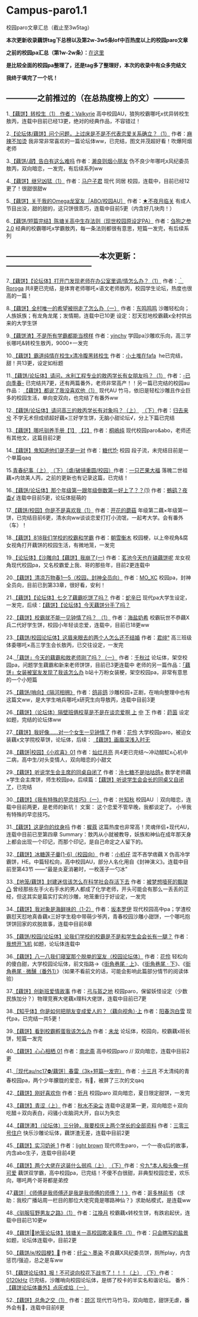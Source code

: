 # Campus-paro1.1
校园paro文章汇总（截止至3w5tag）

**本次更新收录藕饼tag下总榜以及第2w-3w5条lof中百热度以上的校园paro文章**

**之前的校园pa汇总（第1w-2w条）：**[在这里](http://qwqpwpqaq.lofter.com/post/1d881b97_1c64ddea1)

**是比较全面的校园pa整理了，还是tag多了整理好，本次的收录中有众多完结文**

**我终于填完了一个坑！**

## ————之前推过的（在总热度榜上的文）————

1.[【藕饼】转校生（1）](http://qwqpwpqaq.lofter.com/post/1d881b97_1c64ddea1)[ 作者：](http://qwqpwpqaq.lofter.com/post/1d881b97_1c64ddea1)[Valkyrie](http://qwqpwpqaq.lofter.com/post/1d881b97_1c64ddea1)
高中校园AU，狼狗校霸哪吒x优异转校生敖丙，连载中目前已经13更，绝对的经典作品，不容错过！

2.[【论坛体/藕饼】问个问题，上过床是不是不代表恋爱关系确立？（1）](http://shihouyizhiyan.lofter.com/post/1e99a304_1c64bce7c) 作者：[麻辣不加烫](http://shihouyizhiyan.lofter.com/)
我非常非常喜欢的一篇论坛体ww，已完结，图文并茂超好看！吹爆阿烟老师

3.[【藕饼/*甜*】告白有这么难吗](http://zeyanseraki.lofter.com/post/1ec00e47_1c6451abb) 作者：[濑良则烟小朋友](http://zeyanseraki.lofter.com/)
伪不良少年哪吒x风纪委员敖丙，双向暗恋，一发完，有后续系列ww

4.[【藕饼】继兄凶猛（1）](http://mahuzijun.lofter.com/post/1ebb74c6_1c6544166) 作者：[马户子君](http://mahuzijun.lofter.com/)
现代 同居 校园，连载中，目前已经12更了！很甜很甜w

5.[【藕饼】关于我的Omega龙室友［ABO/校园AU］](http://zhulai248.lofter.com/post/1f2d1625_1c642700f) 作者：[★不夜月临关](http://zhulai248.lofter.com/)
有成人节目出没，甜的甜的，这只饼很乖巧，连载中目前5更（内含好几块肉！）

6.[【藕饼/短篇完结】陈塘关高中生存法则（现世校园原设定PA）](http://1423215788.lofter.com/post/2044a403_1c648a113#) 作者：[刍狗之参2.0](http://1423215788.lofter.com/)
经典的校霸哪吒x学霸敖丙，每一条法则都很有意思，短篇一发完，有后续系列

## ————————————本次更新：———————————

7.[【藕饼】【论坛体】打开门发现老师在办公室里调/情怎么办？（1）](http://zixiu326.lofter.com/post/1e386636_1c657df25) 作者：[｀Roroga](http://zixiu326.lofter.com/)
共8更已完结，是体育老师哪吒×语文老师敖丙，校园学生论坛，热度也很高的一篇！

8.[【藕饼】全村唯一的希望被拐走了怎么办（一）](http://huasuquci.lofter.com/post/1f67a231_1c6479dd3) 作者：[东鸣鸣鸣](http://huasuquci.lofter.com/)
沙雕轻松向；人族妖族；有龙角龙尾；发情期，连载中已10更
设定：怼天怼地校霸藕x全村供出来的大学生饼

9.[【藕饼渣】不是所有学霸都能当榜样](http://yinchy.lofter.com/post/1f83c938_1c6584701) 作者：[yinchy](http://yinchy.lofter.com/)
学园pa沙雕欢乐向，高三学长哪吒&转校生敖丙，9000+一发完

10.[【藕饼】霸道纯情在校生x清冷腹黑转校生](http://duitudetudui.lofter.com/post/201e7010_1c64f9c98) 作者：[小土堆在fafa](http://duitudetudui.lofter.com/)
 he已完结，甜！共13更，设定如标题

11.[【藕饼/论坛体】请问，水利工程专业的敖丙学长有女朋友吗？（1）](http://yxjc978369396.lofter.com/post/1d985d7e_1c6491d1d) 作者：[-已向季春-](http://yxjc978369396.lofter.com/)
已完结共7更，还有两篇番外，老师非常高产！！另一篇已完结的校园au作品：
[【藕饼】都说了我没喜欢他（1）](http://yxjc978369396.lofter.com/post/1d985d7e_1c6646c9d) 现代AU 竹马，依旧是轻松沙雕且作业巨多的校园生活，单向变双向，也完结了有番外ww

12.[【藕饼/论坛体】请问高三的敖丙学长有对象吗？（上）](http://yujunximu.lofter.com/post/1fe03502_1c6522af9)  [（下）](http://yujunximu.lofter.com/post/1fe03502_1c6533269)作者：[归去来兮](http://yujunximu.lofter.com/)
不学无术但成绩超好藕×三好学生饼，无脑小甜论坛√，分上下篇已完结

13.[【藕饼】哪吒驯养手册【1】](http://stelin.lofter.com/post/1e28ef99_1c6471b86) [【2】](http://stelin.lofter.com/post/1e28ef99_1c653e0b3) 作者：[桐嶋纯](http://stelin.lofter.com/)
现代校园paro&abo，老师还有其他文，这篇目前2更

14.[【藕饼】鬼知道他们是不是一对](http://pipiter.lofter.com/post/1ef8b1a6_1c653d3d5) 作者：[糖代𐂂](http://pipiter.lofter.com/)
校园 段子流，未完结目前是一个单篇qaq

15.[青春纪事（上）](http://qiansese916.lofter.com/post/1f028cb7_1c64ab5b8) [（下）（虐/破镜重圆/校园）](http://qiansese916.lofter.com/post/1f028cb7_1c654dbf3)作者：[一只芒果大福](http://qiansese916.lofter.com/)
落魄二世祖藕×内敛美人丙，之前的更新也有记录这篇，已完结！

16.[【藕饼/论坛体】那个年级第一跟年级倒数第一好上了？？(1)](http://506635.lofter.com/post/1f001bd0_1c654eab8) 作者：[鵺鹞？夜杳√](http://506635.lofter.com/)
连载中目前5更，论坛体挺萌的

17.[【藕饼/校园】你是不是喜欢我（1）](http://mushroomellen.lofter.com/post/1f606259_1c6552a58) 作者：[开花的蘑菇](http://mushroomellen.lofter.com/)
年级第二藕×年级第一饼，已完结目前6更，清水向ww谈谈恋爱打打小流氓，一起考大学。会有番外（车）！

18.[【藕饼】818我们学校的校霸和学霸](http://chengyongchen.lofter.com/post/2018759e_1c656246c) 作者：[朝雪衡木](http://chengyongchen.lofter.com/)
校园梗，以上帝视角&腐女视角打开藕饼的校园生活，有微地笼，一发完

19.[【论坛体】【沙雕向】【藕饼】我崩了(一)](http://liangxiao030.lofter.com/post/20096f57_1c65691e9) 作者：[茗池今天也在磕藕饼呢](http://liangxiao030.lofter.com/)
龙女视角现代校园pa，又名校霸爱上我、哥的那些年，目前2更连载中

20.[【藕饼】清凉万物春1—5（校园，封神全员向）](http://mooxc.lofter.com/post/1d3865e4_1c6614f10) 作者：[MO_XC](http://mooxc.lofter.com/)
校园pa，封神全员向，目前已到第33章，很好看，安利！

21.[【藕饼】【论坛体】七夕了藕霸吃饼了吗？](http://lordshen702.lofter.com/post/1e2c008e_1c65aaae1) 作者：[蛇辛巳](http://lordshen702.lofter.com/)
现代pa大学生设定，一发完，后续：[【藕饼】【论坛体】今天藕饼分手了吗？](http://lordshen702.lofter.com/post/1e2c008e_1c6648413)

22.[【藕饼】校霸就不能一见钟情了吗？ （1）](http://chriscavillycett.lofter.com/post/1cff513d_1c65f69c9) 作者：[海盐奶希](http://chriscavillycett.lofter.com/)
校霸玩世不恭藕X兵二代好学生饼，校园小年轻谈恋爱，连载中，目前已18更ww

23.[【藕饼/校园论坛体】这眉来眼去的两个人怎么还不结婚](http://luohuaqiliang.lofter.com/post/1f118adc_1c660b92e) 作者：[君绯°](http://luohuaqiliang.lofter.com/)
高三班级体委哪吒×高三学生会长敖丙，已交往设定，一发完

24.[「藕饼」今天的藕霸和敖老师刚了吗？（一）](http://1944234020.lofter.com/post/1ea19791_1c6601d3f) 作者：[千秋过](http://1944234020.lofter.com/)
论坛体，架空校园pa，问题学生藕霸和新来老师饼饼，目前已3更连载中
老师的另一篇作品：[「藕饼」女装被室友发现了我该怎么办](http://1944234020.lofter.com/post/1ea19791_1c66822be)
b站十万粉女装梗，架空校园pa，非常有意思的一个小短篇

25.[【藕饼/哨向】《隔河相拥》](http://brierix.lofter.com/post/1f022538_1c64e3300) 作者：[鸽非鸽](http://brierix.lofter.com/)
沙雕校园+正剧，在哨向整理中也有这篇文ww，是大学生哨兵哪吒x研究生向导敖丙，连载中目前3更

26.[【藕饼】（论坛体）隔壁班俩校草是不是在谈恋爱啊 上](http://andlre.lofter.com/post/308e68b9_1c65f0f55) [中](http://andlre.lofter.com/post/308e68b9_1c662fcb3) [下](http://andlre.lofter.com/post/308e68b9_1c66c25f5) 作者：[莳茵](http://andlre.lofter.com/)
设定如题，完结的论坛体ww

27.[【藕饼】我好像……对一个女生一见钟情了](http://sijixiaoxiang.lofter.com/post/1e323317_1c65d80fe#) 作者：[花伶](http://sijixiaoxiang.lofter.com/)
大学校园paro，被迫女装藕x文学院校草饼，论坛体，后续：
[【藕饼】画眉深浅入时无](http://sijixiaoxiang.lofter.com/post/1e323317_1c6608ecf#)

28.[【藕饼|校园】《小欢喜》01](http://splendidmoon.lofter.com/post/203ad449_1c65bb0a3) 作者：[灿烂月亮](http://splendidmoon.lofter.com/)
共4更已完结～冲动醋缸x心机中二病，高中生/对头变情人，双向暗恋的小甜文

29.[【藕饼】听说学生会主席的同桌自闭了](http://lingqitangjiushiguguge.lofter.com/post/30a9fca9_1c65b0687) 作者：[泠七糖不是咕咕鸽×](http://lingqitangjiushiguguge.lofter.com/)
数学老师藕×学生会主席饼，师生校园pa，后续篇：[【藕饼】听说学生会会长的同桌又自闭了](http://lingqitangjiushiguguge.lofter.com/post/30a9fca9_1c65ef4b3)，已完结

30.[【藕饼】《我有特殊的早恋技巧》（一）](http://yezhiqiu213.lofter.com/post/20333faf_1c670dca5) 作者：[叶知秋](http://yezhiqiu213.lofter.com/)
校园AU ｜双向暗恋，连载中目前两更，是老师的新坑！
文案：
这个恋爱不管早晚，我都谈定了。
小爷我有特殊的早恋技巧。

31.[【藕饼】这是你的纹身吗](http://aulin.lofter.com/post/1d5cd99f_1c6721f43) 作者：[樨蔻](http://aulin.lofter.com/)
这篇热度也非常高！灵魂伴侣+现代AU，连载中目前已至第四章
Summary：敖丙从小就被教导，妖族和神仙在成年那天身上都会出现一个印记，而那个印记，是自己命定之人留下的。

32.[【藕饼】冰糖莲子羹[1-6]（校园向）](http://xiaojizi867.lofter.com/post/30b398c8_1c66aa6b5) 作者：[小机仔](http://xiaojizi867.lofter.com/)
混不吝学痞藕 X 伪高冷学霸饼，HE。中篇轻松向，高中校园AU，部分人名化用自《封神演义》。连载中目前至第43节
——“最是炎夏消暑时，一枚莲子一勺冰”

33.[【地笼/藕饼】封建迷信该怎么在科学社会存活下去](http://shengaoyimiba741.lofter.com/post/1fffb7be_1c6717a27) 作者：[被梦想噎死的甄陡凸](http://shengaoyimiba741.lofter.com/)
曾经那些左手火右手水的男人都成了化学老师，开头可能会有那么一丢丢的正经，但这其实是篇实打实的沙雕，地笼重归于好设定，一发完

34.[【藕饼】我对象是海鲜味的（1-2）](http://sophia2721.lofter.com/post/1d78849a_1c66f4afe) 作者：[坂本罗伊](http://sophia2721.lofter.com/)
现代校园高中pa；学渣校霸怼天怼地真香藕x三好学生稳中带萌少爷丙，青春校园沙雕小甜饼，一个哪吒抱饼饼回家的欢脱故事，连载中目前8章

35.[【藕饼/校园/论坛体】论我们学校的校霸是不是和学生会会长有一腿？](http://huaxilian717.lofter.com/post/30adf666_1c6722056) 作者：[我想开飞机](http://huaxilian717.lofter.com/)
如题，论坛体连载中

36.[【藕饼】八一八我们寝室那个脱单的室友（校园论坛体）](http://sijixiaoxiang.lofter.com/post/1e323317_1c66b6017#) 作者：[花伶](http://sijixiaoxiang.lofter.com/)
轻松向的傻白甜，大学校园论坛体，前文指路→《[街角巷尾 · 上](http://sijixiaoxiang.lofter.com/post/1e323317_1c664878b#)》、《[街角巷尾 · 下](http://sijixiaoxiang.lofter.com/post/1e323317_1c668b6df#)》、《[街角巷尾 · 微醺（番外1）](http://sijixiaoxiang.lofter.com/post/1e323317_1c66a6705#)》（如果不看前文的话，可能会影响此篇部分情节的阅读体验）

37.[【藕饼】创新班爱情故事](http://meiyoujiuyuzuliangchidewoyaosile.lofter.com/post/1e8bb0a7_1c64f1b35) 作者：[弓与盔之地](http://meiyoujiuyuzuliangchidewoyaosile.lofter.com/)
校园paro，保留妖怪设定（少数民族加分？）物理竞赛大佬藕x理科大佬饼，连载中目前已7更

38.[【知乎体】你是如何把朋友变成爱人的？（藕向视角）·上](http://xiaoluojinbianren097.lofter.com/post/1fd1fb94_1c668176e) 作者：[阳春泡白雪](http://xiaoluojinbianren097.lofter.com/)
现代pa，已完结一共5更！

39.[【藕饼】看到校霸孵蛋我该怎么办](http://anmixiuxiaojiaoqi442.lofter.com/post/1f1a102f_1c668c6eb) 作者：[未龙](http://anmixiuxiaojiaoqi442.lofter.com/)
论坛体，校园向，校霸藕x班长饼，短篇一发完

40.[【藕饼】心心相栖 01](http://yanyi699.lofter.com/post/1ef333af_1c667556d) 作者：[南北斋](http://yanyi699.lofter.com/)
高中校园paro // 双向暗恋，连载中目前2更

41.[［现代au/nc17⛔️/藕饼］春雷（3k+短篇一发完）](http://strawberry020.lofter.com/post/1f9a1ffb_1c66929ec) 作者：[十三月](http://strawberry020.lofter.com/)
不太清纯的青春校园pa，两个少年朦胧的爱恋，有🚕，被屏了三次的文qaq

42.[【藕饼】刚好喜欢你](http://chunrisheruguoliang.lofter.com/post/3095a6a0_1c66c5523) 作者：[折月](http://chunrisheruguoliang.lofter.com/)
校园paro 双向暗恋，夏日限定甜饼，一发完

43.[【藕饼】青涩（上）](http://qiushuiburanchen730.lofter.com/post/201d6a47_1c66ca400) 作者：[秋水不染尘](http://qiushuiburanchen730.lofter.com/)
连载中这是第一更，双向暗恋＋双向吃醋＋双向表白，闷骚小龙脑洞大开，自以为失恋

44.[【藕饼渣】（论坛体）三分钟，我要校庆上两个学长的全部资料](http://sanlingsanhaozhuhu.lofter.com/post/2053712e_1c66cfef6) 作者：[三零三号住户](http://sanlingsanhaozhuhu.lofter.com/)
快乐沙雕论坛体，藕饼渣无差，连载中目前2更

45.[【藕饼】实习奶爸 1](http://linlingennipinle.lofter.com/post/1fab8d81_1c66dc018) 作者：[light brown](http://linlingennipinle.lofter.com/)
现代师生paro，一个一夜q后的故事，内含abo生子，连载中目前4更

46.[【藕饼】两个大佬在这装什么弱鸡（上）](http://xijiu-ninenin.lofter.com/post/1e1b184b_1c66ecfda) [（下）](http://xijiu-ninenin.lofter.com/post/1e1b184b_1c6739f9b)作者：[兮九°本人和头像一样可爱](http://xijiu-ninenin.lofter.com/)
藕饼双学霸，高中校园pa，已完结！不傻不白很甜，非典型校园恋爱，欢乐向，哪吒两个哥哥都是弟控

47.[藕饼│《师傅是我师傅还是我是我师傅的师傅？！》](http://wuxie666.lofter.com/post/1ee9955e_1c6725085) 作者：[哥多林前书](http://wuxie666.lofter.com/)
《求助：我校广播站周一栏目的那位大佬究竟是哪路神仙？》求助帖模式，是连载ww

48.[《驯服狂野男友之路》（1）](http://jwyue.lofter.com/post/1d596082_1c664746b) 作者：[江挽月](http://jwyue.lofter.com/)
校霸藕x转校生饼，有跌宕起伏，连载中目前已10更w

49.[【藕饼|🌿地笼论坛体】钱塘关一高校园欺凌事件（1）](http://yanvjing.lofter.com/post/2017d8fd_1c674ef23) 作者：[只会瞎写的盐景](http://yanvjing.lofter.com/)
如题，论坛体连载中，目前2更

50.[【藕饼/я/校园梗】🚐](http://xianchenzhumoran977.lofter.com/post/20038929_1c6759b70) 作者：[纤尘丶墨染](http://xianchenzhumoran977.lofter.com/)
不良藕X风纪委员饼，厕所play，内含惩罚/强迫，总之是车ww

51.[【藕饼论坛体】报！不可说向校花下战书了！！！（上）](http://yomite.lofter.com/post/1d30e783_1c675d3b7#) [（下）](http://yomite.lofter.com/post/1d30e783_1c67cbbdd#)作者：[0120kHz](http://yomite.lofter.com/)
已完结，沙雕哨向校园论坛体，是绑了校卡的半实名和谐论坛。
番外：[【藕饼论坛体番外】点灰成焰（一）](http://yomite.lofter.com/post/1d30e783_1c6804c19#)

52.[【藕饼】总角之交（1）](http://suwei991211.lofter.com/post/1ef89e03_1c6549d21) 作者：[顾沉](http://suwei991211.lofter.com/)
现代竹马竹马，双向暗恋，甜饼无虐，番外会有🚗，连载中目前6更

